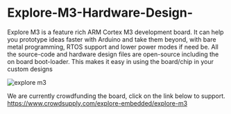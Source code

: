 # Explore-M3-Hardware-Design-

Explore M3 is a feature rich ARM Cortex M3 development board. It can help you prototype ideas faster with Arduino and take them beyond, with bare metal programming, RTOS support and lower power modes if need be. All the source-code and hardware design files are open-source including the on board boot-loader. This makes it easy in using the board/chip in your custom designs

![explore m3](https://cloud.githubusercontent.com/assets/8638394/18383892/38a04bf0-76a5-11e6-8a7d-fffaead6bb02.PNG)

We are currently crowdfunding the board, click on the link below to support.
https://www.crowdsupply.com/explore-embedded/explore-m3


